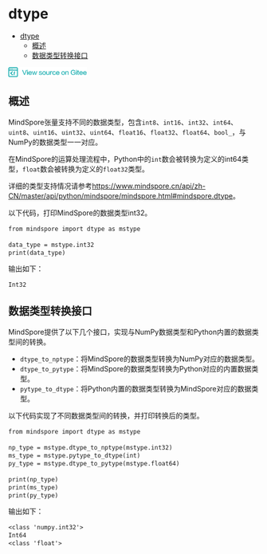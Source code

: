 # dtype

<!-- TOC -->

- [dtype](#dtype)
    - [概述](#概述)
    - [数据类型转换接口](#数据类型转换接口)

<!-- /TOC -->

<a href="https://gitee.com/mindspore/docs/blob/master/api/source_zh_cn/programming_guide/type.md" target="_blank"><img src="./_static/logo_source.png"></a>

## 概述

MindSpore张量支持不同的数据类型，包含`int8`、`int16`、`int32`、`int64`、`uint8`、`uint16`、`uint32`、`uint64`、`float16`、`float32`、`float64`、`bool_`，与NumPy的数据类型一一对应。

在MindSpore的运算处理流程中，Python中的`int`数会被转换为定义的int64类型，`float`数会被转换为定义的`float32`类型。

详细的类型支持情况请参考<https://www.mindspore.cn/api/zh-CN/master/api/python/mindspore/mindspore.html#mindspore.dtype>。

以下代码，打印MindSpore的数据类型int32。
```
from mindspore import dtype as mstype

data_type = mstype.int32
print(data_type)
```

输出如下：

```
Int32
```


## 数据类型转换接口

MindSpore提供了以下几个接口，实现与NumPy数据类型和Python内置的数据类型间的转换。

- `dtype_to_nptype`：将MindSpore的数据类型转换为NumPy对应的数据类型。
- `dtype_to_pytype`：将MindSpore的数据类型转换为Python对应的内置数据类型。
- `pytype_to_dtype`：将Python内置的数据类型转换为MindSpore对应的数据类型。

以下代码实现了不同数据类型间的转换，并打印转换后的类型。

```
from mindspore import dtype as mstype

np_type = mstype.dtype_to_nptype(mstype.int32)
ms_type = mstype.pytype_to_dtype(int)
py_type = mstype.dtype_to_pytype(mstype.float64)

print(np_type)
print(ms_type)
print(py_type)
```

输出如下：

```
<class 'numpy.int32'>
Int64
<class 'float'>
```
